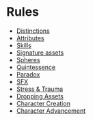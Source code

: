 # Rules
- [Distinctions](Distinctions.md)
- [Attributes](Attributes.md)
- [Skills](Skills.md)
- [Signature assets](Signature-assets.md)
- [Spheres](Spheres.md)
- [Quintessence](Quintessence.md)
- [Paradox](Paradox.md)
- [SFX](SFX.md)
- [Stress & Trauma](Stress-Trauma.md)
- [Dropping Assets](Dropping-Assets.md)
- [Character Creation](Character-Creation.md)
- [Character Advancement](Character-Advancement.md)

<!-- ## Arete
Arete is the measure of a mage's enlightenment and understanding of the fundamental truths of reality. It represents the mage's ability to perceive and manipulate the Tapestry, the fabric of the universe, through the use of magic. Arete is both a philosophical journey and a practical tool, essential for the practice of magic.

In the world of _Mage: The Ascension_, magic is not merely a collection of spells and rituals; it is a profound understanding of the interconnectedness of all things. Arete reflects a mage's progress along this path of enlightenment. As a mage advances in Arete, they gain a deeper insight into the nature of reality, allowing them to bend it to their will with greater ease and precision. -->